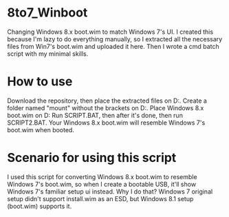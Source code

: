 # 8to7_Winboot
Changing Windows 8.x boot.wim to match Windows 7's UI.
I created this because I'm lazy to do everything manually, so I extracted all the necessary files from Win7's boot.wim and uploaded it here.
Then I wrote a cmd batch script with my minimal skills.
# How to use
Download the repository, then place the extracted files on D:.
Create a folder named "mount" without the brackets on D:.
Place Windows 8.x boot.wim on D:
Run SCRIPT.BAT, then after it's done, then run SCRIPT2.BAT.
Your Windows 8.x boot.wim will resemble Windows 7's boot.wim when booted.
# Scenario for using this script
I used this script for converting Windows 8.x boot.wim to resemble Windows 7's boot.wim, so when I create a bootable USB, it'll show Windows 7's familiar setup ui instead.
Why I do that? Windows 7 original setup didn't support install.wim as an ESD, but Windows 8.1 setup (boot.wim) supports it.
